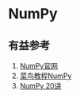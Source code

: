 # NumPy


## 有益参考
1. [NumPy官网](https://numpy.org/)
2. [菜鸟教程NumPy](https://www.runoob.com/numpy/numpy-tutorial.html)
3. [NumPy 20讲](http://www.zglg.work/numpy-intro/)